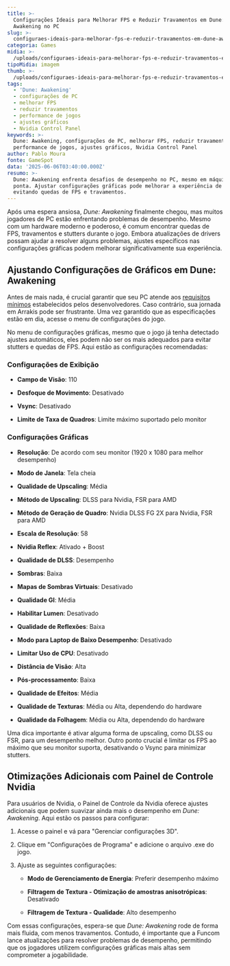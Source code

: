 ```yaml
---
title: >-
  Configurações Ideais para Melhorar FPS e Reduzir Travamentos em Dune:
  Awakening no PC
slug: >-
  configuraes-ideais-para-melhorar-fps-e-reduzir-travamentos-em-dune-awakening-no-pc
categoria: Games
midia: >-
  /uploads/configuraes-ideais-para-melhorar-fps-e-reduzir-travamentos-em-dune-awakening-no-pc-thumb.jpg
tipoMidia: imagem
thumb: >-
  /uploads/configuraes-ideais-para-melhorar-fps-e-reduzir-travamentos-em-dune-awakening-no-pc-thumb.jpg
tags:
  - 'Dune: Awakening'
  - configurações de PC
  - melhorar FPS
  - reduzir travamentos
  - performance de jogos
  - ajustes gráficos
  - Nvidia Control Panel
keywords: >-
  Dune: Awakening, configurações de PC, melhorar FPS, reduzir travamentos,
  performance de jogos, ajustes gráficos, Nvidia Control Panel
author: Pablo Moura
fonte: GameSpot
data: '2025-06-06T03:40:00.000Z'
resumo: >-
  Dune: Awakening enfrenta desafios de desempenho no PC, mesmo em máquinas de
  ponta. Ajustar configurações gráficas pode melhorar a experiência de jogo,
  evitando quedas de FPS e travamentos.
---
```


Após uma espera ansiosa, *Dune: Awakening* finalmente chegou, mas muitos jogadores de PC estão enfrentando problemas de desempenho. Mesmo com um hardware moderno e poderoso, é comum encontrar quedas de FPS, travamentos e stutters durante o jogo. Embora atualizações de drivers possam ajudar a resolver alguns problemas, ajustes específicos nas configurações gráficas podem melhorar significativamente sua experiência.

## Ajustando Configurações de Gráficos em Dune: Awakening

Antes de mais nada, é crucial garantir que seu PC atende aos [requisitos mínimos](https://store.steampowered.com/app/1172710/Dune_Awakening/) estabelecidos pelos desenvolvedores. Caso contrário, sua jornada em Arrakis pode ser frustrante. Uma vez garantido que as especificações estão em dia, acesse o menu de configurações do jogo.

No menu de configurações gráficas, mesmo que o jogo já tenha detectado ajustes automáticos, eles podem não ser os mais adequados para evitar stutters e quedas de FPS. Aqui estão as configurações recomendadas:

### Configurações de Exibição

* **Campo de Visão**: 110

* **Desfoque de Movimento**: Desativado

* **Vsync**: Desativado

* **Limite de Taxa de Quadros**: Limite máximo suportado pelo monitor

### Configurações Gráficas

* **Resolução**: De acordo com seu monitor (1920 x 1080 para melhor desempenho)

* **Modo de Janela**: Tela cheia

* **Qualidade de Upscaling**: Média

* **Método de Upscaling**: DLSS para Nvidia, FSR para AMD

* **Método de Geração de Quadro**: Nvidia DLSS FG 2X para Nvidia, FSR para AMD

* **Escala de Resolução**: 58

* **Nvidia Reflex**: Ativado + Boost

* **Qualidade de DLSS**: Desempenho

* **Sombras**: Baixa

* **Mapas de Sombras Virtuais**: Desativado

* **Qualidade GI**: Média

* **Habilitar Lumen**: Desativado

* **Qualidade de Reflexões**: Baixa

* **Modo para Laptop de Baixo Desempenho**: Desativado

* **Limitar Uso de CPU**: Desativado

* **Distância de Visão**: Alta

* **Pós-processamento**: Baixa

* **Qualidade de Efeitos**: Média

* **Qualidade de Texturas**: Média ou Alta, dependendo do hardware

* **Qualidade da Folhagem**: Média ou Alta, dependendo do hardware

Uma dica importante é ativar alguma forma de upscaling, como DLSS ou FSR, para um desempenho melhor. Outro ponto crucial é limitar os FPS ao máximo que seu monitor suporta, desativando o Vsync para minimizar stutters.

## Otimizações Adicionais com Painel de Controle Nvidia

Para usuários de Nvidia, o Painel de Controle da Nvidia oferece ajustes adicionais que podem suavizar ainda mais o desempenho em *Dune: Awakening*. Aqui estão os passos para configurar:

1. Acesse o painel e vá para "Gerenciar configurações 3D".

2. Clique em "Configurações de Programa" e adicione o arquivo .exe do jogo.

3. Ajuste as seguintes configurações:

   * **Modo de Gerenciamento de Energia**: Preferir desempenho máximo

   * **Filtragem de Textura - Otimização de amostras anisotrópicas**: Desativado

   * **Filtragem de Textura - Qualidade**: Alto desempenho

Com essas configurações, espera-se que *Dune: Awakening* rode de forma mais fluida, com menos travamentos. Contudo, é importante que a Funcom lance atualizações para resolver problemas de desempenho, permitindo que os jogadores utilizem configurações gráficas mais altas sem comprometer a jogabilidade.
